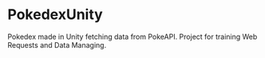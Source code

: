 # PokedexUnity
Pokedex made in Unity fetching data from PokeAPI. Project for training Web Requests and Data Managing.
